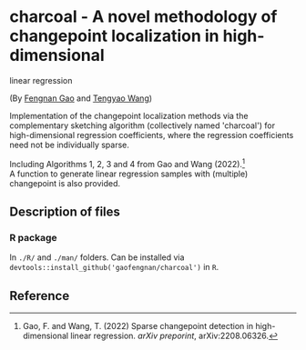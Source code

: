 # charcoal - A novel methodology of changepoint localization in high-dimensional
linear regression

(By [Fengnan Gao](https://gaofn.xyz/ "Fengnan's Homepage") and [Tengyao
Wang](https://personal.lse.ac.uk/wangt60/ "Tengyao's Homepage"))

Implementation of the changepoint localization methods via the complementary 
sketching algorithm (collectively named 'charcoal') for high-dimensional 
regression coefficients, where the regression coefficients need not be 
individually sparse.

Including Algorithms 1, 2, 3 and 4 from Gao and Wang (2022).[^1]  
A function to generate linear  regression samples with (multiple) changepoint
is also provided.

## Description of files

### R package

In `./R/` and `./man/` folders. Can be installed via `devtools::install_github('gaofengnan/charcoal')` in `R`.

## Reference

[^1]: Gao, F. and Wang, T. (2022) Sparse changepoint detection in 
high-dimensional linear regression. _arXiv preporint_, arXiv:2208.06326.
